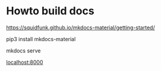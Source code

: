 # Howto build docs

https://squidfunk.github.io/mkdocs-material/getting-started/

pip3 install mkdocs-material

mkdocs serve

[localhost:8000](http://localhost:8000)
